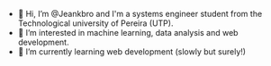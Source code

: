 - 👋 Hi, I’m @Jeankbro and I'm a systems engineer student from the Technological university of Pereira (UTP).
- 👀 I’m interested in machine learning, data analysis and web development.
- 🌱 I’m currently learning web development (slowly but surely!)

<!---
Jeankbro/Jeankbro is a ✨ special ✨ repository because its `README.md` (this file) appears on your GitHub profile.
You can click the Preview link to take a look at your changes.
--->
